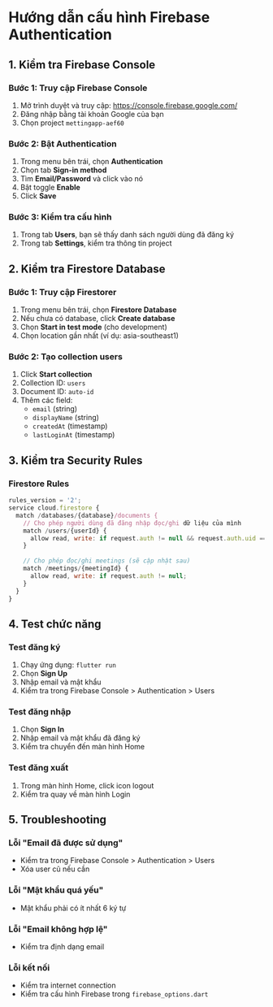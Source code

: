 # Hướng dẫn cấu hình Firebase Authentication

## 1. Kiểm tra Firebase Console

### Bước 1: Truy cập Firebase Console
1. Mở trình duyệt và truy cập: https://console.firebase.google.com/
2. Đăng nhập bằng tài khoản Google của bạn
3. Chọn project `mettingapp-aef60`

### Bước 2: Bật Authentication
1. Trong menu bên trái, chọn **Authentication**
2. Chọn tab **Sign-in method**
3. Tìm **Email/Password** và click vào nó
4. Bật toggle **Enable**
5. Click **Save**

### Bước 3: Kiểm tra cấu hình
1. Trong tab **Users**, bạn sẽ thấy danh sách người dùng đã đăng ký
2. Trong tab **Settings**, kiểm tra thông tin project

## 2. Kiểm tra Firestore Database

### Bước 1: Truy cập Firestorer
1. Trong menu bên trái, chọn **Firestore Database**
2. Nếu chưa có database, click **Create database**
3. Chọn **Start in test mode** (cho development)
4. Chọn location gần nhất (ví dụ: asia-southeast1)

### Bước 2: Tạo collection users
1. Click **Start collection**
2. Collection ID: `users`
3. Document ID: `auto-id`
4. Thêm các field:
   - `email` (string)
   - `displayName` (string)
   - `createdAt` (timestamp)
   - `lastLoginAt` (timestamp)

## 3. Kiểm tra Security Rules

### Firestore Rules
```javascript
rules_version = '2';
service cloud.firestore {
  match /databases/{database}/documents {
    // Cho phép người dùng đã đăng nhập đọc/ghi dữ liệu của mình
    match /users/{userId} {
      allow read, write: if request.auth != null && request.auth.uid == userId;
    }
    
    // Cho phép đọc/ghi meetings (sẽ cập nhật sau)
    match /meetings/{meetingId} {
      allow read, write: if request.auth != null;
    }
  }
}
```

## 4. Test chức năng

### Test đăng ký
1. Chạy ứng dụng: `flutter run`
2. Chọn **Sign Up**
3. Nhập email và mật khẩu
4. Kiểm tra trong Firebase Console > Authentication > Users

### Test đăng nhập
1. Chọn **Sign In**
2. Nhập email và mật khẩu đã đăng ký
3. Kiểm tra chuyển đến màn hình Home

### Test đăng xuất
1. Trong màn hình Home, click icon logout
2. Kiểm tra quay về màn hình Login

## 5. Troubleshooting

### Lỗi "Email đã được sử dụng"
- Kiểm tra trong Firebase Console > Authentication > Users
- Xóa user cũ nếu cần

### Lỗi "Mật khẩu quá yếu"
- Mật khẩu phải có ít nhất 6 ký tự

### Lỗi "Email không hợp lệ"
- Kiểm tra định dạng email

### Lỗi kết nối
- Kiểm tra internet connection
- Kiểm tra cấu hình Firebase trong `firebase_options.dart` 